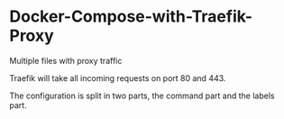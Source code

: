 # Docker-Compose-with-Traefik-Proxy

Multiple files with proxy traffic

Traefik will take all incoming requests on port 80 and 443.

The configuration is split in two parts, the command part and the labels part.
